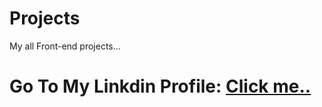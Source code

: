 # Projects
My all Front-end projects...
# Go To My Linkdin Profile:  [Click me..](https://www.linkedin.com/in/mohit-kumar-8850382aa/)
